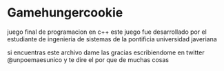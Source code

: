 # Gamehungercookie
juego final de programacion en c++
este juego fue desarrollado por el estudiante de ingenieria de sistemas de la pontificia universidad javeriana 

si encuentras este archivo dame las gracias escribiendome en twitter @unpoemaesunico y te dire el por que de muchas cosas
